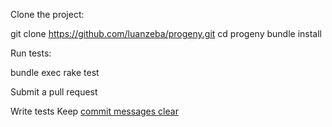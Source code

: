 Clone the project:

   git clone https://github.com/luanzeba/progeny.git
   cd progeny
   bundle install

Run tests:

   bundle exec rake test

Submit a pull request

   Write tests
   Keep [commit messages clear](https://tbaggery.com/2008/04/19/a-note-about-git-commit-messages.html)
